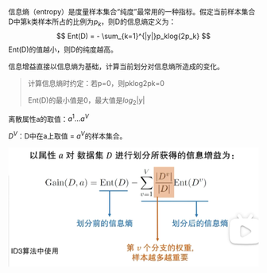 信息熵（entropy）是度量样本集合“纯度”最常用的一种指标。假定当前样本集合D中第k类样本所占的比例为$p_k$，则D的信息熵定义为：
$$
Ent(D) = - \sum_{k=1}^{|y|}p_klog{2p_k}
$$
Ent(D)的值越小，则D的纯度越高。

信息增益直接以信息熵为基础，计算当前划分对信息熵所造成的变化。

> 计算信息熵时约定：若p=0，则pklog2pk=0
>
> Ent(D)的最小值是0，最大值是$log_2|y|$

离散属性a的取值：${a^1...a^V}$

$D^V$：D中在a上取值 = $a^V$的样本集合。

![image-20241122154253452](40-1-%E4%BF%A1%E6%81%AF%E5%A2%9E%E7%9B%8A%E5%88%92%E5%88%86.assets/image-20241122154253452.png)